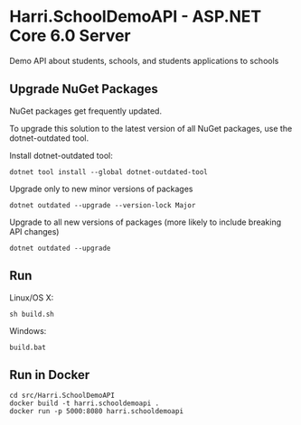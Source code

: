 # Harri.SchoolDemoAPI - ASP.NET Core 6.0 Server

Demo API about students, schools, and students applications to schools

## Upgrade NuGet Packages

NuGet packages get frequently updated.

To upgrade this solution to the latest version of all NuGet packages, use the dotnet-outdated tool.


Install dotnet-outdated tool:

```
dotnet tool install --global dotnet-outdated-tool
```

Upgrade only to new minor versions of packages

```
dotnet outdated --upgrade --version-lock Major
```

Upgrade to all new versions of packages (more likely to include breaking API changes)

```
dotnet outdated --upgrade
```


## Run

Linux/OS X:

```
sh build.sh
```

Windows:

```
build.bat
```
## Run in Docker

```
cd src/Harri.SchoolDemoAPI
docker build -t harri.schooldemoapi .
docker run -p 5000:8080 harri.schooldemoapi
```
